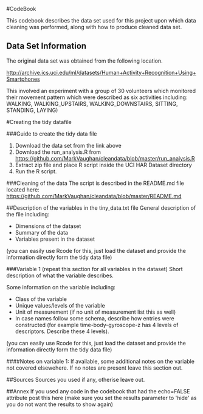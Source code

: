 #CodeBook

This codebook describes the data set used for this project upon which data cleaning was performed, along with how to produce cleaned data set.

## Data Set Information

The original data set was obtained from the following location.

http://archive.ics.uci.edu/ml/datasets/Human+Activity+Recognition+Using+Smartphones

This involved an experiment with a group of 30 volunteers which monitored their movement pattern which were described as six activities including: WALKING, WALKING_UPSTAIRS, WALKING_DOWNSTAIRS, SITTING, STANDING, LAYING)

#Creating the tidy datafile

###Guide to create the tidy data file

1. Download the data set from the link above
2. Download the run_analysis.R from https://github.com/MarkVaughan/cleandata/blob/master/run_analysis.R
3. Extract zip file and place R script inside the UCI HAR Dataset directory
4. Run the R script.

###Cleaning of the data
The script is described in the README.md file located here: https://github.com/MarkVaughan/cleandata/blob/master/README.md

##Description of the variables in the tiny_data.txt file
General description of the file including:
 - Dimensions of the dataset
 - Summary of the data
 - Variables present in the dataset

(you can easily use Rcode for this, just load the dataset and provide the information directly form the tidy data file)

###Variable 1 (repeat this section for all variables in the dataset)
Short description of what the variable describes.

Some information on the variable including:
 - Class of the variable
 - Unique values/levels of the variable
 - Unit of measurement (if no unit of measurement list this as well)
 - In case names follow some schema, describe how entries were constructed (for example time-body-gyroscope-z has 4 levels of descriptors. Describe these 4 levels). 

(you can easily use Rcode for this, just load the dataset and provide the information directly form the tidy data file)

####Notes on variable 1:
If available, some additional notes on the variable not covered elsewehere. If no notes are present leave this section out.

##Sources
Sources you used if any, otherise leave out.

##Annex
If you used any code in the codebook that had the echo=FALSE attribute post this here (make sure you set the results parameter to 'hide' as you do not want the results to show again)


